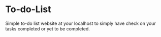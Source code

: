 # To-do-List
Simple to-do list website at your localhost to simply have check on your tasks completed or yet to be completed.
